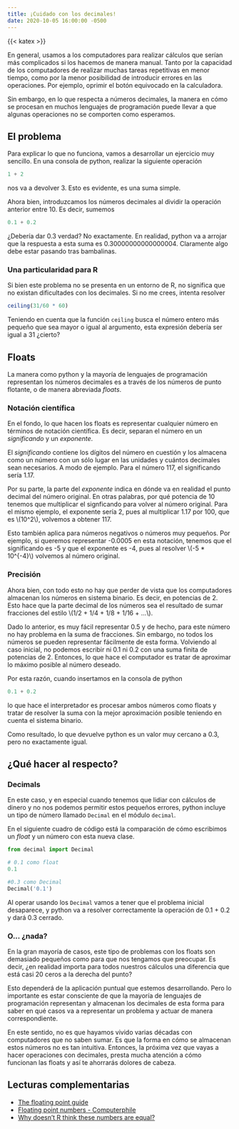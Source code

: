 ```yaml
---
title: ¡Cuidado con los decimales!
date: 2020-10-05 16:00:00 -0500
---
```

{{< katex >}}

En general, usamos a los computadores para realizar cálculos que serían más complicados si los hacemos de manera manual. Tanto por la capacidad de los computadores de realizar muchas tareas repetitivas en menor tiempo, como por la menor posibilidad de introducir errores en las operaciones. Por ejemplo, oprimir el botón equivocado en la calculadora.

Sin embargo, en lo que respecta a números decimales, la manera en cómo se procesan en muchos lenguajes de programación puede llevar a que algunas operaciones no se comporten como esperamos.

## El problema

Para explicar lo que no funciona, vamos a desarrollar un ejercicio muy sencillo. En una consola de python, realizar la siguiente operación

```python
1 + 2
```

nos va a devolver 3. Esto es evidente, es una suma simple.

Ahora bien, introduzcamos los números decimales al dividir la operación anterior entre 10. Es decir, sumemos

```python
0.1 + 0.2
```

¿Debería dar 0.3 verdad? No exactamente. En realidad, python va a arrojar que la respuesta a esta suma es 0.30000000000000004. Claramente algo debe estar pasando tras bambalinas.

### Una particularidad para R

Si bien este problema no se presenta en un entorno de R, no significa que no existan dificultades con los decimales. Si no me crees, intenta resolver  

```r
ceiling(31/60 * 60)
```

Teniendo en cuenta que la función `ceiling` busca el número entero más pequeño que sea mayor o igual al argumento, esta expresión debería ser igual a 31 ¿cierto?

## Floats

La manera como python y la mayoría de lenguajes de programación representan los números decimales es a través de los números de punto flotante, o de manera abreviada *floats*.

### Notación científica

En el fondo, lo que hacen los floats es representar cualquier número en términos de notación científica. Es decir, separan el número en un *significando* y un *exponente*.

El *significando* contiene los dígitos del número en cuestión y los almacena como un número con un sólo lugar en las unidades y cuántos decimales sean necesarios. A modo de ejemplo. Para el número 117, el significando sería 1.17.

Por su parte, la parte del *exponente* indica en dónde va en realidad el punto decimal del número original. En otras palabras, por qué potencia de 10 tenemos que multiplicar el signficando para volver al número original. Para el mismo ejemplo, el exponente sería 2, pues al multiplicar 1.17 por 100, que es \\(10^2\\), volvemos a obtener 117.

Esto también aplica para números negativos o números muy pequeños. Por ejemplo, si queremos representar -0.0005 en esta notación, tenemos que el significando es -5 y que el exponente es -4, pues al resolver \\(-5 * 10^{-4}\\) volvemos al número original.

### Precisión

Ahora bien, con todo esto no hay que perder de vista que los computadores almacenan los números en sistema binario. Es decir, en potencias de 2. Esto hace que la parte decimal de los números sea el resultado de sumar fracciones del estilo \\(1/2 + 1/4 + 1/8 + 1/16 + ...\\).

Dado lo anterior, es muy fácil representar 0.5 y de hecho, para este número no hay problema en la suma de fracciones. Sin embargo, no todos los números se pueden representar fácilmente de esta forma. Volviendo al caso inicial, no podemos escribir ni 0.1 ni 0.2 con una suma finita de potencias de 2. Entonces, lo que hace el computador es tratar de aproximar lo máximo posible al número deseado.

Por esta razón, cuando insertamos en la consola de python

```python
0.1 + 0.2
```

lo que hace el interpretador es procesar ambos números como floats y tratar de resolver la suma con la mejor aproximación posible teniendo en cuenta el sistema binario.

Como resultado, lo que devuelve python es un valor muy cercano a 0.3, pero no exactamente igual.

## ¿Qué hacer al respecto?

### Decimals

En este caso, y en especial cuando tenemos que lidiar con cálculos de dinero y no nos podemos permitir estos pequeños errores, python incluye un tipo de número llamado `Decimal` en el módulo `decimal`. 

En el siguiente cuadro de código está la comparación de cómo escribimos un *float* y un número con esta nueva clase.

```python
from decimal import Decimal

# 0.1 como float
0.1

#0.3 como Decimal
Decimal('0.1')
```

Al operar usando los `Decimal` vamos a tener que el problema inicial desaparece, y python va a resolver correctamente la operación de 0.1 + 0.2 y dará 0.3 cerrado.

### O... ¿nada?

En la gran mayoría de casos, este tipo de problemas con los floats son demasiado pequeños como para que nos tengamos que preocupar. Es decir, ¿en realidad importa para todos nuestros cálculos una diferencia que está casi 20 ceros a la derecha del punto?

Esto dependerá de la aplicación puntual que estemos desarrollando. Pero lo importante es estar consciente de que la mayoría de lenguajes de programación representan y almacenan los decimales de esta forma  para saber en qué casos va a representar un problema y actuar de manera correspondiente.

En este sentido, no es que hayamos vivido varias décadas con computadores que no saben sumar. Es que la forma en cómo se almacenan estos números no es tan intuitiva. Entonces, la próxima vez que vayas a hacer operaciones con decimales, presta mucha atención a cómo funcionan las floats y así te ahorrarás dolores de cabeza.

## Lecturas complementarias

- [The floating point guide](https://floating-point-gui.de/)
- [Floating point numbers - Computerphile](https://www.youtube.com/watch?v=PZRI1IfStY0)
- [Why doesn’t R think these numbers are equal?](https://cran.r-project.org/doc/FAQ/R-FAQ.html#Why-doesn_0027t-R-think-these-numbers-are-equal_003f)
